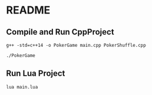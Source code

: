 # README
## Compile and Run CppProject
```
g++ -std=c++14 -o PokerGame main.cpp PokerShuffle.cpp

./PokerGame
```

## Run Lua Project
```
lua main.lua
```